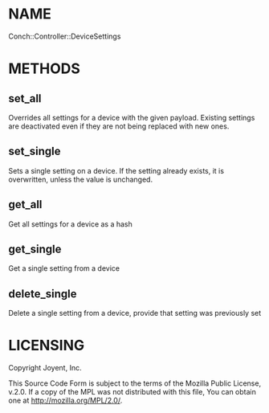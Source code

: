 # NAME

Conch::Controller::DeviceSettings

# METHODS

## set\_all

Overrides all settings for a device with the given payload.
Existing settings are deactivated even if they are not being replaced with new ones.

## set\_single

Sets a single setting on a device. If the setting already exists, it is
overwritten, unless the value is unchanged.

## get\_all

Get all settings for a device as a hash

## get\_single

Get a single setting from a device

## delete\_single

Delete a single setting from a device, provide that setting was previously set

# LICENSING

Copyright Joyent, Inc.

This Source Code Form is subject to the terms of the Mozilla Public License,
v.2.0. If a copy of the MPL was not distributed with this file, You can obtain
one at http://mozilla.org/MPL/2.0/.

